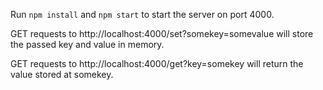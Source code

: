 Run `npm install` and `npm start` to start the server on port 4000.

GET requests to http://localhost:4000/set?somekey=somevalue will store the passed key and value in memory.

GET requests to http://localhost:4000/get?key=somekey will return the value stored at somekey.
